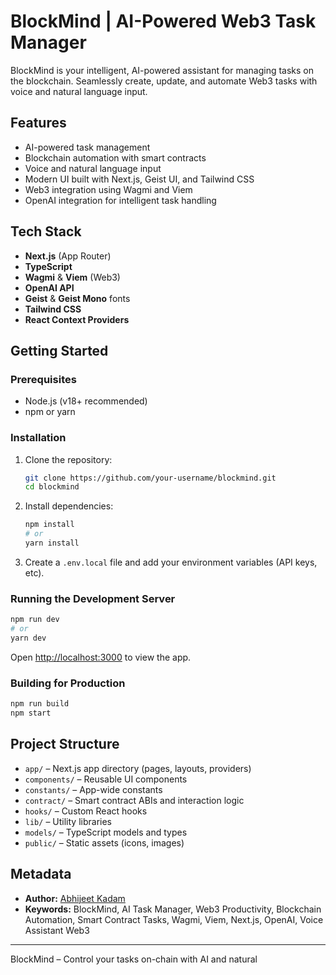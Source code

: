 # BlockMind | AI-Powered Web3 Task Manager

BlockMind is your intelligent, AI-powered assistant for managing tasks on the blockchain. Seamlessly create, update, and automate Web3 tasks with voice and natural language input.

## Features

- AI-powered task management
- Blockchain automation with smart contracts
- Voice and natural language input
- Modern UI built with Next.js, Geist UI, and Tailwind CSS
- Web3 integration using Wagmi and Viem
- OpenAI integration for intelligent task handling

## Tech Stack

- **Next.js** (App Router)
- **TypeScript**
- **Wagmi** & **Viem** (Web3)
- **OpenAI API**
- **Geist** & **Geist Mono** fonts
- **Tailwind CSS**
- **React Context Providers**

## Getting Started

### Prerequisites

- Node.js (v18+ recommended)
- npm or yarn

### Installation

1. Clone the repository:
    ```sh
    git clone https://github.com/your-username/blockmind.git
    cd blockmind
    ```

2. Install dependencies:
    ```sh
    npm install
    # or
    yarn install
    ```

3. Create a `.env.local` file and add your environment variables (API keys, etc).

### Running the Development Server

```sh
npm run dev
# or
yarn dev
```

Open [http://localhost:3000](http://localhost:3000) to view the app.

### Building for Production

```sh
npm run build
npm start
```

## Project Structure

- `app/` – Next.js app directory (pages, layouts, providers)
- `components/` – Reusable UI components
- `constants/` – App-wide constants
- `contract/` – Smart contract ABIs and interaction logic
- `hooks/` – Custom React hooks
- `lib/` – Utility libraries
- `models/` – TypeScript models and types
- `public/` – Static assets (icons, images)

## Metadata

- **Author:** [Abhijeet Kadam](https://abhijeet-kadam.vercel.app)
- **Keywords:** BlockMind, AI Task Manager, Web3 Productivity, Blockchain Automation, Smart Contract Tasks, Wagmi, Viem, Next.js, OpenAI, Voice Assistant Web3


---

BlockMind – Control your tasks on-chain with AI and natural